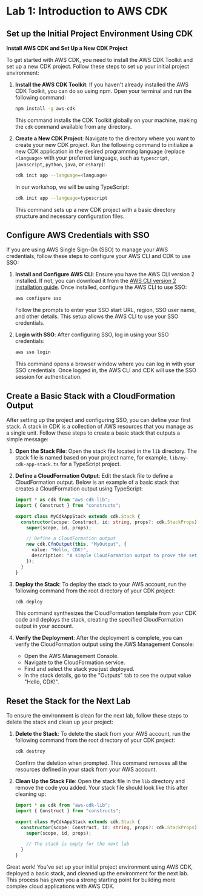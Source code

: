 # Lab 1: Introduction to AWS CDK

## Set up the Initial Project Environment Using CDK

**Install AWS CDK and Set Up a New CDK Project**

To get started with AWS CDK, you need to install the AWS CDK Toolkit and set up a new CDK project. Follow these steps to set up your initial project environment:

1. **Install the AWS CDK Toolkit**:
   If you haven't already installed the AWS CDK Toolkit, you can do so using npm. Open your terminal and run the following command:

   ```bash
   npm install -g aws-cdk
   ```

   This command installs the CDK Toolkit globally on your machine, making the `cdk` command available from any directory.

2. **Create a New CDK Project**:
   Navigate to the directory where you want to create your new CDK project. Run the following command to initialize a new CDK application in the desired programming language (replace `<language>` with your preferred language, such as `typescript`, `javascript`, `python`, `java`, or `csharp`):
   ```bash
   cdk init app --language=<language>
   ```
   In our workshop, we will be using TypeScript:
   ```bash
   cdk init app --language=typescript
   ```
   This command sets up a new CDK project with a basic directory structure and necessary configuration files.

## Configure AWS Credentials with SSO

If you are using AWS Single Sign-On (SSO) to manage your AWS credentials, follow these steps to configure your AWS CLI and CDK to use SSO:

1. **Install and Configure AWS CLI**:
   Ensure you have the AWS CLI version 2 installed. If not, you can download it from the [AWS CLI version 2 installation guide](https://docs.aws.amazon.com/cli/latest/userguide/install-cliv2.html). Once installed, configure the AWS CLI to use SSO:

   ```bash
   aws configure sso
   ```

   Follow the prompts to enter your SSO start URL, region, SSO user name, and other details. This setup allows the AWS CLI to use your SSO credentials.

2. **Login with SSO**:
   After configuring SSO, log in using your SSO credentials:
   ```bash
   aws sso login
   ```
   This command opens a browser window where you can log in with your SSO credentials. Once logged in, the AWS CLI and CDK will use the SSO session for authentication.

## Create a Basic Stack with a CloudFormation Output

After setting up the project and configuring SSO, you can define your first stack. A stack in CDK is a collection of AWS resources that you manage as a single unit. Follow these steps to create a basic stack that outputs a simple message:

1. **Open the Stack File**:
   Open the stack file located in the `lib` directory. The stack file is named based on your project name, for example, `lib/my-cdk-app-stack.ts` for a TypeScript project.

2. **Define a CloudFormation Output**:
   Edit the stack file to define a CloudFormation output. Below is an example of a basic stack that creates a CloudFormation output using TypeScript:

   ```typescript
   import * as cdk from "aws-cdk-lib";
   import { Construct } from "constructs";

   export class MyCdkAppStack extends cdk.Stack {
     constructor(scope: Construct, id: string, props?: cdk.StackProps) {
       super(scope, id, props);

       // Define a CloudFormation output
       new cdk.CfnOutput(this, "MyOutput", {
         value: "Hello, CDK!",
         description: "A simple CloudFormation output to prove the setup works",
       });
     }
   }
   ```

3. **Deploy the Stack**:
   To deploy the stack to your AWS account, run the following command from the root directory of your CDK project:

   ```bash
   cdk deploy
   ```

   This command synthesizes the CloudFormation template from your CDK code and deploys the stack, creating the specified CloudFormation output in your account.

4. **Verify the Deployment**:
   After the deployment is complete, you can verify the CloudFormation output using the AWS Management Console:
   - Open the AWS Management Console.
   - Navigate to the CloudFormation service.
   - Find and select the stack you just deployed.
   - In the stack details, go to the "Outputs" tab to see the output value "Hello, CDK!".

## Reset the Stack for the Next Lab

To ensure the environment is clean for the next lab, follow these steps to delete the stack and clean up your project:

1. **Delete the Stack**:
   To delete the stack from your AWS account, run the following command from the root directory of your CDK project:

   ```bash
   cdk destroy
   ```

   Confirm the deletion when prompted. This command removes all the resources defined in your stack from your AWS account.

2. **Clean Up the Stack File**:
   Open the stack file in the `lib` directory and remove the code you added. Your stack file should look like this after cleaning up:

   ```typescript
   import * as cdk from "aws-cdk-lib";
   import { Construct } from "constructs";

   export class MyCdkAppStack extends cdk.Stack {
     constructor(scope: Construct, id: string, props?: cdk.StackProps) {
       super(scope, id, props);

       // The stack is empty for the next lab
     }
   }
   ```

Great work! You've set up your initial project environment using AWS CDK, deployed a basic stack, and cleaned up the environment for the next lab. This process has given you a strong starting point for building more complex cloud applications with AWS CDK.
